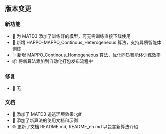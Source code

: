 ## 版本变更
### 新功能
- 🚀 为 MATD3 添加了训练好的模型，可无需训练直接下载使用
- 🌟 新增 HAPPO-MAPPO_Continous_Heterogeneous 算法，支持异质智能体训练
- ✨ 新增 MAPPO_Continous_Homogeneous 算法，优化同质智能体训练效率
- 📦 将新算法添加到自动化打包发布流程中

### 修复
- 🐛 无

### 文档
- 📝 添加了 MATD3 追逃环境效果: gif
- 📖 添加了新算法的使用文档和示例
- 🌐 更新了文档 README.md, README_en.md 以包含新算法介绍